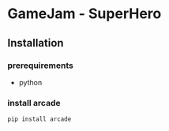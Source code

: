 # GameJam - SuperHero

## Installation

### prerequirements

- python

### install arcade

`pip install arcade`